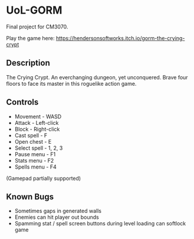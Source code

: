 # UoL-GORM
Final project for CM3070. 

Play the game here:
https://hendersonsoftworks.itch.io/gorm-the-crying-crypt

## Description
The Crying Crypt. An everchanging dungeon, yet unconquered. Brave four floors to face its master in this roguelike action game.

## Controls
- Movement - WASD
- Attack - Left-click
- Block - Right-click
- Cast spell - F
- Open chest - E
- Select spell - 1, 2, 3
- Pause menu - F1
- Stats menu - F2
- Spells menu - F4

(Gamepad partially supported)

## Known Bugs
- Sometimes gaps in generated walls
- Enemies can hit player out bounds
- Spamming stat / spell screen buttons during level loading can softlock game
